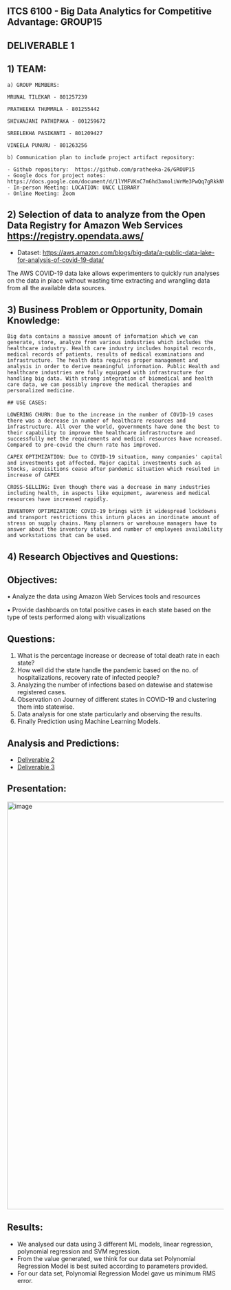 ## ITCS 6100 - Big Data Analytics for Competitive Advantage: GROUP15

## DELIVERABLE 1

## 1) TEAM:

    a) GROUP MEMBERS:
    
    MRUNAL TILEKAR - 801257239
    
    PRATHEEKA THUMMALA - 801255442
    
    SHIVANJANI PATHIPAKA - 801259672
    
    SREELEKHA PASIKANTI - 801209427
    
    VINEELA PUNURU - 801263256
    
    b) Communication plan to include project artifact repository:
    
    - Github repository:  https://github.com/pratheeka-26/GROUP15
    - Google docs for project notes: https://docs.google.com/document/d/1lYMFVKnC7m6hd3amoliWrMe3PwQq7gRkkNV0x0ypJXg/edit
    - In-person Meeting: LOCATION: UNCC LIBRARY
    - Online Meeting: Zoom

## 2) Selection of data to analyze from the Open Data Registry for Amazon Web Services https://registry.opendata.aws/
   - Dataset: https://aws.amazon.com/blogs/big-data/a-public-data-lake-for-analysis-of-covid-19-data/
  
  The AWS COVID-19 data lake allows experimenters to quickly run analyses on the data in place without wasting time extracting and wrangling data from all the available data sources.
  
## 3) Business Problem or Opportunity, Domain Knowledge:

    Big data contains a massive amount of information which we can generate, store, analyze from various industries which includes the healthcare industry. Health care industry includes hospital records, medical records of patients, results of medical examinations and infrastructure. The health data requires proper management and analysis in order to derive meaningful information. Public Health and healthcare industries are fully equipped with infrastructure for handling big data. With strong integration of biomedical and health care data, we can possibly improve the medical therapies and personalized medicine.

    ## USE CASES: 

    LOWERING CHURN: Due to the increase in the number of COVID-19 cases there was a decrease in number of healthcare resources and infrastructure. All over the world, governments have done the best to their capability to improve the healthcare infrastructure and successfully met the requirements and medical resources have ncreased. Compared to pre-covid the churn rate has improved. 

    CAPEX OPTIMIZATION: Due to COVID-19 situation, many companies' capital and investments got affected. Major capital investments such as Stocks, acquisitions cease after pandemic situation which resulted in increase of CAPEX

    CROSS-SELLING: Even though there was a decrease in many industries including health, in aspects like equipment, awareness and medical resources have increased rapidly.

    INVENTORY OPTIMIZATION: COVID-19 brings with it widespread lockdowns and transport restrictions this inturn places an inordinate amount of stress on supply chains. Many planners or warehouse managers have to answer about the inventory status and number of employees availability and workstations that can be used.

## 4) Research Objectives and Questions:

## Objectives:

•	Analyze the data using Amazon Web Services tools and resources

•	Provide dashboards on total positive cases in each state based on the type of tests performed along with visualizations

## Questions:

1.	What is the percentage increase or decrease of total death rate in each state?
2.	How well did the state handle the pandemic based on the no. of hospitalizations, recovery rate of infected people?
3.	Analyzing the number of infections based on datewise and statewise registered cases.
4.	Observation on Journey of different states in COVID-19 and clustering them into statewise.
5.	Data analysis for one state particularly and observing the results.
6.	Finally Prediction using Machine Learning Models.

## Analysis and Predictions:

- [Deliverable 2](https://github.com/pratheeka-26/GROUP15/blob/1f933469dcb883f673618257011521985d0ab98f/ipynb%20notebooks/project_deliverable2.ipynb)
- [Deliverable 3](https://github.com/pratheeka-26/GROUP15/blob/1f933469dcb883f673618257011521985d0ab98f/ipynb%20notebooks/project_deliverable3.ipynb)

## Presentation:

[<img width="946" alt="image" src="https://user-images.githubusercontent.com/61161754/167058384-5c094fd1-8700-4d82-a5d2-f3e45f179087.png">](https://github.com/pratheeka-26/GROUP15/blob/d86a0a41aceb026d0aa70fd83eb0bbcfbc2d9157/Presentation/PresentationGROUP15.pptx)

## Results:

- We analysed our data using 3 different ML models, linear regression, polynomial regression and SVM regression. 
- From the value generated, we think for our data set Polynomial Regression Model is best suited according to parameters provided.
- For our data set, Polynomial Regression Model gave us minimum RMS error.






